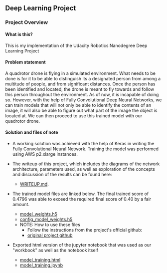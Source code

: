 ## Deep Learning Project ##

### Project Overview

#### What is this?
This is my implementation of the Udacity Robotics Nanodegree Deep Learning Project

#### Problem statement
A quadrotor drone is flying in a simulated environment. What needs to be done is for it to be able to distinguish its a designated person from among a multitude of people, and from significant distances. Once the person has been identified and located, the drone is meant to fly towards and follow this person throughout the environment. As of now, it is incapable of doing so.  However, with the help of Fully Convolutional Deep Neural Networks, we can train models that will not only be able to identify the contents of an image, it will also be able to figure out what part of the image the object is located at. We can then proceed to use this trained model with our quadrotor drone.  

#### Solution and files of note
- A working solution was achieved with the help of Keras in writing the Fully Convolutional Neural Network. Training the model was performed using AWS p2.xlarge instances.
- The writeup of this project, which includes the diagrams of the network architecture, parameters used, as well as exploration of the concepts and discussion of the results can be found here: 
    - [WRITEUP.md](./submission_requirements/WRITEUP.md).
- The trained model files are linked below.  The final trained score of  0.4796 was able to exceed the required final score of 0.40 by a fair amount.
    - [model_weights.h5](./submission_requirements/model_files/model_weights.h5)
    - [config_model_weights.h5](./submission_requirements/model_files/config_model_weights.h5)
    - NOTE: How to use these files
        - Follow the instructions from the project's official github:
        - [original project github](https://github.com/udacity/RoboND-DeepLearning-Project)
        
- Exported html version of the jupyter notebook that was used as our "workbook" as well as the notebook itself
    - [model_training.html](./submission_requirements/model_training.html)
    - [model_training.ipynb](./submission_requirements/model_training.ipynb)